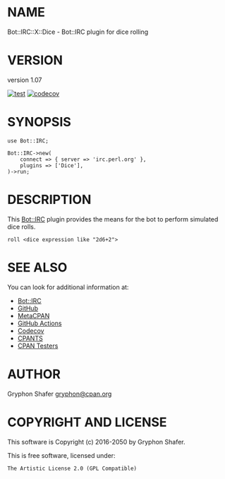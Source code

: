 # NAME

Bot::IRC::X::Dice - Bot::IRC plugin for dice rolling

# VERSION

version 1.07

[![test](https://github.com/gryphonshafer/Bot-IRC-X-Dice/workflows/test/badge.svg)](https://github.com/gryphonshafer/Bot-IRC-X-Dice/actions?query=workflow%3Atest)
[![codecov](https://codecov.io/gh/gryphonshafer/Bot-IRC-X-Dice/graph/badge.svg)](https://codecov.io/gh/gryphonshafer/Bot-IRC-X-Dice)

# SYNOPSIS

    use Bot::IRC;

    Bot::IRC->new(
        connect => { server => 'irc.perl.org' },
        plugins => ['Dice'],
    )->run;

# DESCRIPTION

This [Bot::IRC](https://metacpan.org/pod/Bot%3A%3AIRC) plugin provides the means for the bot to perform simulated
dice rolls.

    roll <dice expression like "2d6+2">

# SEE ALSO

You can look for additional information at:

- [Bot::IRC](https://metacpan.org/pod/Bot%3A%3AIRC)
- [GitHub](https://github.com/gryphonshafer/Bot-IRC-X-Dice)
- [MetaCPAN](https://metacpan.org/pod/Bot::IRC::X::Dice)
- [GitHub Actions](https://github.com/gryphonshafer/Bot-IRC-X-Dice/actions)
- [Codecov](https://codecov.io/gh/gryphonshafer/Bot-IRC-X-Dice)
- [CPANTS](http://cpants.cpanauthors.org/dist/Bot-IRC-X-Dice)
- [CPAN Testers](http://www.cpantesters.org/distro/T/Bot-IRC-X-Dice.html)

# AUTHOR

Gryphon Shafer <gryphon@cpan.org>

# COPYRIGHT AND LICENSE

This software is Copyright (c) 2016-2050 by Gryphon Shafer.

This is free software, licensed under:

    The Artistic License 2.0 (GPL Compatible)
